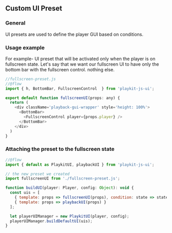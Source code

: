 ## Custom UI Preset

### General

UI presets are used to define the player GUI based on conditions.

### Usage example

For example- UI preset that will be activated only when the player is on fullscreen state.
Let's say that we want our fullscreen UI to have only the bottom bar with the fullscreen control. nothing else.

```javascript
//fullscreen-preset.js
//@flow
import { h, BottomBar, FullscreenControl  } from 'playkit-js-ui';

export default function fullscreenUI(props: any) {
  return (
    <div className='playback-gui-wrapper' style='height: 100%'>
      <BottomBar>
        <FullscreenControl player={props.player} />
      </BottomBar>
    </div>
  )
}
```

### Attaching the preset to the fullscreen state

```javascript
//@flow
import { default as PlaykitUI, playbackUI } from 'playkit-js-ui';

// the new preset we created
import fullscreenUI from './fullscreen-preset.js';

function buildUI(player: Player, config: Object): void {
  const uis = [
    { template: props => fullscreenUI(props), condition: state => state.fullscreen.fullscreen },
    { template: props => playbackUI(props) }
  ];

  let playerUIManager = new PlaykitUI(player, config);
  playerUIManager.buildDefaultUI(uis);
}

```
